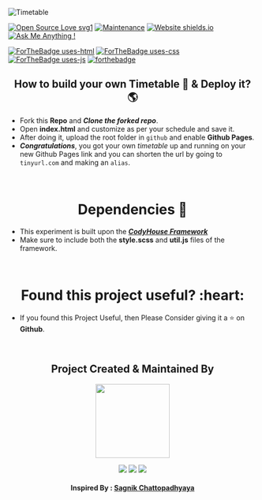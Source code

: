 ![Timetable](https://socialify.git.ci/avinashkranjan/timetable/image?description=1&font=Raleway&forks=1&issues=1&language=1&owner=1&pattern=Signal&pulls=1&stargazers=1&theme=Light)

[![Open Source Love svg1](https://badges.frapsoft.com/os/v1/open-source.svg?v=103)](https://github.com/ellerbrock/open-source-badges/)
[![Maintenance](https://img.shields.io/badge/Maintained%3F-yes-green.svg)](https://github.com/avinashkranjan/timetable/graphs/commit-activity)
[![Website shields.io](https://img.shields.io/website-up-down-green-red/http/shields.io.svg)](https://avinashkranjan.github.io/Timetable/)
[![Ask Me Anything !](https://img.shields.io/badge/Ask%20me-anything-1abc9c.svg)](mailto:ranjan.avinash@hotmail.com)

[![ForTheBadge uses-html](http://ForTheBadge.com/images/badges/uses-html.svg)](https://forthebadge.com)
[![ForTheBadge uses-css](http://ForTheBadge.com/images/badges/uses-css.svg)](https://forthebadge.com)
[![ForTheBadge uses-js](http://ForTheBadge.com/images/badges/uses-js.svg)](https://forthebadge.com)
[![forthebadge](https://forthebadge.com/images/badges/built-with-love.svg)](https://forthebadge.com)

<h2 align="center">How to build your own Timetable 📅 & Deploy it? 🌎 </h2>

- Fork this **Repo** and **_Clone the forked repo_**.
- Open **index.html** and customize as per your schedule and save it.
- After doing it, upload the root folder in `github` and enable **Github Pages**.
- **_Congratulations_**, you got your own _timetable_ up and running on your new Github Pages link and you can shorten the url by going to `tinyurl.com` and making an `alias`.
<br>

<h1 align="center"> Dependencies 📲 </h1>

- This experiment is built upon the **_[CodyHouse Framework](https://codyhouse.co/license)_**
- Make sure to include both the **style.scss** and **util.js** files of the framework.
<br>

<h1 align="center"> Found this project useful? :heart: </h1>

- If you found this Project Useful, then Please Consider giving it a :star: on **Github**.
<br>

<h2 align="center"> Project Created & Maintained By </h2>
           
<p align="center">
  <a href="https://github.com/avinashkranjan">
             <img src="https://user-images.githubusercontent.com/55796944/95675026-dab07580-0bd1-11eb-93e2-1cb1de8acf38.png" width=150px height=150px />
  </a> 
    
<p align="center">
  <img src="https://img.shields.io/badge/avinashkranjan%20-%230077B5.svg?&style=for-the-badge&logo=linkedin&logoColor=white"/>  <img src="https://img.shields.io/badge/iavinashranjan%20-%231DA1F2.svg?&style=for-the-badge&logo=Twitter&logoColor=white"/> <img src="https://img.shields.io/badge/avinashkranjan7%20-%23E4405F.svg?&style=for-the-badge&logo=Instagram&logoColor=white"/>  

<h4 align="center"> 
           Inspired By : <a href="https://github.com/sagnik20/timetable">Sagnik Chattopadhyaya</a> 
</h4>


